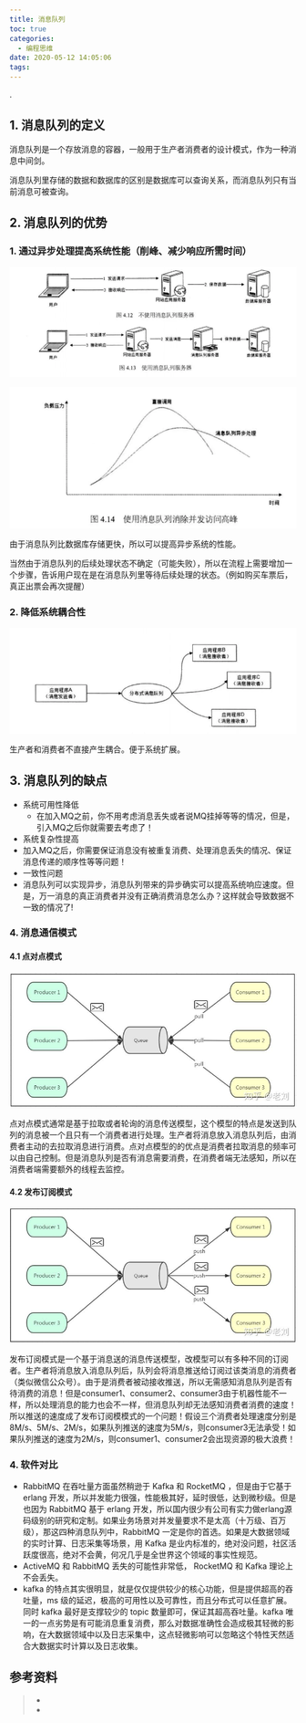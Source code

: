 ```yaml
---
title: 消息队列
toc: true
categories:
  - 编程思维
date: 2020-05-12 14:05:06
tags:
---
```




.



## 1. 消息队列的定义

消息队列是一个存放消息的容器，一般用于生产者消费者的设计模式，作为一种消息中间剑。

消息队列里存储的数据和数据库的区别是数据库可以查询关系，而消息队列只有当前消息可被查询。

## 2. 消息队列的优势

###  1. 通过异步处理提高系统性能（削峰、减少响应所需时间）

![img](消息队列/2509688-311483f18a8d228e.webp)



![img](消息队列/2509688-f9b9af2c6620e724.webp)

由于消息队列比数据库存储更快，所以可以提高异步系统的性能。

当然由于消息队列的后续处理状态不确定（可能失败），所以在流程上需要增加一个步骤，告诉用户现在是在消息队列里等待后续处理的状态。（例如购买车票后，真正出票会再次提醒）

### 2. 降低系统耦合性

![img](消息队列/2509688-f3bddbdea97bb30c.webp)

生产者和消费者不直接产生耦合。便于系统扩展。



## 3. 消息队列的缺点

- 系统可用性降低
  - 在加入MQ之前，你不用考虑消息丢失或者说MQ挂掉等等的情况，但是，引入MQ之后你就需要去考虑了！
-  系统复杂性提高
  - 加入MQ之后，你需要保证消息没有被重复消费、处理消息丢失的情况、保证消息传递的顺序性等等问题！
-  一致性问题
  - 消息队列可以实现异步，消息队列带来的异步确实可以提高系统响应速度。但是，万一消息的真正消费者并没有正确消费消息怎么办？这样就会导致数据不一致的情况了!



### 4. 消息通信模式

#### 4.1 点对点模式

![img](消息队列/v2-8ca010d65aa8e4c385a901fb2e91f31a_1440w.jpg)

点对点模式通常是基于拉取或者轮询的消息传送模型，这个模型的特点是发送到队列的消息被一个且只有一个消费者进行处理。生产者将消息放入消息队列后，由消费者主动的去拉取消息进行消费。点对点模型的的优点是消费者拉取消息的频率可以由自己控制。但是消息队列是否有消息需要消费，在消费者端无法感知，所以在消费者端需要额外的线程去监控。

#### 4.2 发布订阅模式

![img](消息队列/v2-92c5c49e68a6213914936ed979c05c6b_1440w.jpg)



发布订阅模式是一个基于消息送的消息传送模型，改模型可以有多种不同的订阅者。生产者将消息放入消息队列后，队列会将消息推送给订阅过该类消息的消费者（类似微信公众号）。由于是消费者被动接收推送，所以无需感知消息队列是否有待消费的消息！但是consumer1、consumer2、consumer3由于机器性能不一样，所以处理消息的能力也会不一样，但消息队列却无法感知消费者消费的速度！所以推送的速度成了发布订阅模模式的一个问题！假设三个消费者处理速度分别是8M/s、5M/s、2M/s，如果队列推送的速度为5M/s，则consumer3无法承受！如果队列推送的速度为2M/s，则consumer1、consumer2会出现资源的极大浪费！





### 4. 软件对比

- RabbitMQ 在吞吐量方面虽然稍逊于 Kafka 和 RocketMQ ，但是由于它基于 erlang 开发，所以并发能力很强，性能极其好，延时很低，达到微秒级。但是也因为 RabbitMQ 基于 erlang 开发，所以国内很少有公司有实力做erlang源码级别的研究和定制。如果业务场景对并发量要求不是太高（十万级、百万级），那这四种消息队列中，RabbitMQ 一定是你的首选。如果是大数据领域的实时计算、日志采集等场景，用 Kafka 是业内标准的，绝对没问题，社区活跃度很高，绝对不会黄，何况几乎是全世界这个领域的事实性规范。
- ActiveMQ 和 RabbitMQ 丢失的可能性非常低， RocketMQ 和 Kafka 理论上不会丢失。
- kafka 的特点其实很明显，就是仅仅提供较少的核心功能，但是提供超高的吞吐量，ms 级的延迟，极高的可用性以及可靠性，而且分布式可以任意扩展。同时 kafka 最好是支撑较少的 topic 数量即可，保证其超高吞吐量。kafka 唯一的一点劣势是有可能消息重复消费，那么对数据准确性会造成极其轻微的影响，在大数据领域中以及日志采集中，这点轻微影响可以忽略这个特性天然适合大数据实时计算以及日志收集。
  



## 参考资料
> - []()
> - []()
